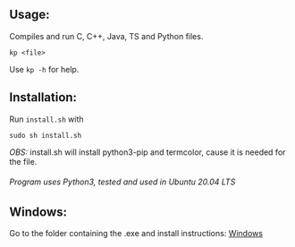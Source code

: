 ## Usage:

Compiles and run C, C++, Java, TS and Python files.

```
kp <file>
```

Use ```kp -h``` for help.

## Installation:

Run ```install.sh``` with

```sudo sh install.sh```

_OBS:_ install.sh will install python3-pip and termcolor, cause it is needed for the file.


###### Program uses Python3, tested and used in Ubuntu 20.04 LTS

## Windows:

Go to the folder containing the .exe and install instructions: [Windows](https://github.com/Rodriggrr/kp/tree/main/Windows)

